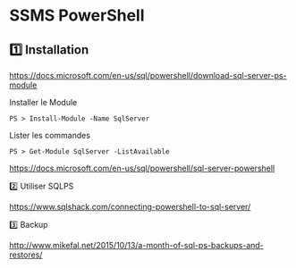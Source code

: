 # SSMS PowerShell


## :one: Installation

https://docs.microsoft.com/en-us/sql/powershell/download-sql-server-ps-module

Installer le Module

```
PS > Install-Module -Name SqlServer
```

Lister les commandes

```
PS > Get-Module SqlServer -ListAvailable
```

https://docs.microsoft.com/en-us/sql/powershell/sql-server-powershell

:two: Utiliser SQLPS

https://www.sqlshack.com/connecting-powershell-to-sql-server/

:three: Backup


http://www.mikefal.net/2015/10/13/a-month-of-sql-ps-backups-and-restores/
